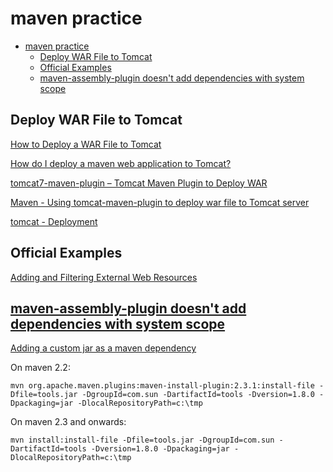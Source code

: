 # maven practice

- [maven practice](#maven-practice)
  - [Deploy WAR File to Tomcat](#deploy-war-file-to-tomcat)
  - [Official Examples](#official-examples)
  - [maven-assembly-plugin doesn't add dependencies with system scope](#maven-assembly-plugin-doesnt-add-dependencies-with-system-scope)

## Deploy WAR File to Tomcat

[How to Deploy a WAR File to Tomcat](https://www.baeldung.com/tomcat-deploy-war)

[How do I deploy a maven web application to Tomcat?](http://avajava.com/tutorials/lessons/how-do-i-deploy-a-maven-web-application-to-tomcat.html)

[tomcat7-maven-plugin – Tomcat Maven Plugin to Deploy WAR](https://www.journaldev.com/4738/tomcat7-maven-plugin-deploy-war)

[Maven - Using tomcat-maven-plugin to deploy war file to Tomcat server](https://www.logicbig.com/tutorials/build-tools/apache-maven/tomcat-maven-plugin.html)

[tomcat - Deployment](https://tomcat.apache.org/maven-plugin-trunk/tomcat6-maven-plugin/examples/deployment.html)

## Official Examples

[Adding and Filtering External Web Resources](http://maven.apache.org/plugins/maven-war-plugin/examples/adding-filtering-webresources.html)

## [maven-assembly-plugin doesn't add dependencies with system scope](https://stackoverflow.com/questions/2588502/maven-assembly-plugin-doesnt-add-dependencies-with-system-scope)

[Adding a custom jar as a maven dependency](https://blog.valdaris.com/post/custom-jar/)

On maven 2.2:

    mvn org.apache.maven.plugins:maven-install-plugin:2.3.1:install-file -Dfile=tools.jar -DgroupId=com.sun -DartifactId=tools -Dversion=1.8.0 -Dpackaging=jar -DlocalRepositoryPath=c:\tmp

On maven 2.3 and onwards:

    mvn install:install-file -Dfile=tools.jar -DgroupId=com.sun -DartifactId=tools -Dversion=1.8.0 -Dpackaging=jar -DlocalRepositoryPath=c:\tmp

